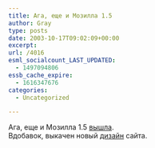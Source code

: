 ```yaml
---
title: Ага, еще и Мозилла 1.5
author: Gray
type: posts
date: 2003-10-17T09:02:09+00:00
excerpt:
url: /4016
esml_socialcount_LAST_UPDATED:
  - 1497094806
essb_cache_expire:
  - 1616347676
categories:
  - Uncategorized

---
```








Ага, еще и Мозилла 1.5 [вышла][1].  
Вдобавок, выкачен новый [дизайн][2] сайта.

 [1]: http://www.mozilla.org/releases/#1.5
 [2]: http://website-beta.mozilla.org/